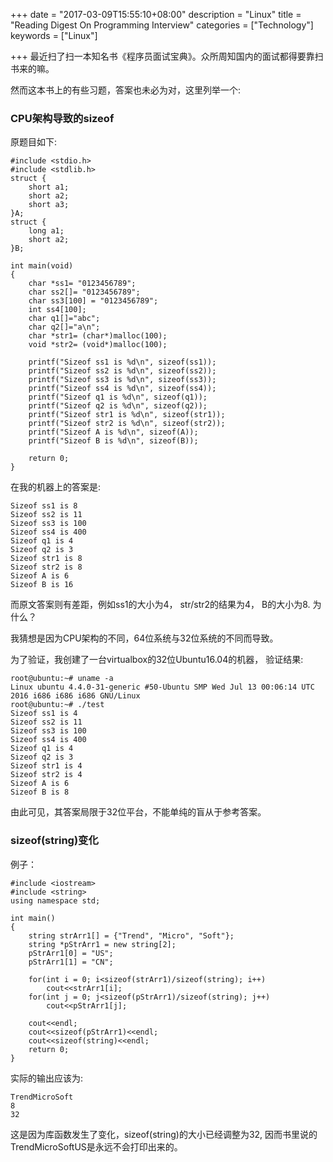 +++
date = "2017-03-09T15:55:10+08:00"
description = "Linux"
title = "Reading Digest On Programming Interview"
categories = ["Technology"]
keywords = ["Linux"]

+++
最近扫了扫一本知名书《程序员面试宝典》。众所周知国内的面试都得要靠扫书来的嘛。    

然而这本书上的有些习题，答案也未必为对，这里列举一个:    

### CPU架构导致的sizeof
原题目如下:    

```
#include <stdio.h>
#include <stdlib.h>
struct {
	short a1;
	short a2;
	short a3;
}A;
struct {
	long a1;
	short a2;
}B;

int main(void)
{
	char *ss1= "0123456789";
	char ss2[]= "0123456789";
	char ss3[100] = "0123456789";
	int ss4[100];
	char q1[]="abc";
	char q2[]="a\n";
	char *str1= (char*)malloc(100);
	void *str2= (void*)malloc(100);

	printf("Sizeof ss1 is %d\n", sizeof(ss1));
	printf("Sizeof ss2 is %d\n", sizeof(ss2));
	printf("Sizeof ss3 is %d\n", sizeof(ss3));
	printf("Sizeof ss4 is %d\n", sizeof(ss4));
	printf("Sizeof q1 is %d\n", sizeof(q1));
	printf("Sizeof q2 is %d\n", sizeof(q2));
	printf("Sizeof str1 is %d\n", sizeof(str1));
	printf("Sizeof str2 is %d\n", sizeof(str2));
	printf("Sizeof A is %d\n", sizeof(A));
	printf("Sizeof B is %d\n", sizeof(B));

	return 0;
}
```
在我的机器上的答案是:    

```
Sizeof ss1 is 8
Sizeof ss2 is 11
Sizeof ss3 is 100
Sizeof ss4 is 400
Sizeof q1 is 4
Sizeof q2 is 3
Sizeof str1 is 8
Sizeof str2 is 8
Sizeof A is 6
Sizeof B is 16
```
而原文答案则有差距，例如ss1的大小为4， str/str2的结果为4， B的大小为8.
为什么？     

我猜想是因为CPU架构的不同，64位系统与32位系统的不同而导致。     

为了验证，我创建了一台virtualbox的32位Ubuntu16.04的机器， 验证结果:    

```
root@ubuntu:~# uname -a
Linux ubuntu 4.4.0-31-generic #50-Ubuntu SMP Wed Jul 13 00:06:14 UTC 2016 i686 i686 i686 GNU/Linux
root@ubuntu:~# ./test 
Sizeof ss1 is 4
Sizeof ss2 is 11
Sizeof ss3 is 100
Sizeof ss4 is 400
Sizeof q1 is 4
Sizeof q2 is 3
Sizeof str1 is 4
Sizeof str2 is 4
Sizeof A is 6
Sizeof B is 8
```
由此可见，其答案局限于32位平台，不能单纯的盲从于参考答案。    

### sizeof(string)变化
例子：    

```
#include <iostream>
#include <string>
using namespace std;

int main()
{
	string strArr1[] = {"Trend", "Micro", "Soft"};
	string *pStrArr1 = new string[2];
	pStrArr1[0] = "US";
	pStrArr1[1] = "CN";

	for(int i = 0; i<sizeof(strArr1)/sizeof(string); i++)
		cout<<strArr1[i];
	for(int j = 0; j<sizeof(pStrArr1)/sizeof(string); j++)
		cout<<pStrArr1[j];

	cout<<endl;
	cout<<sizeof(pStrArr1)<<endl;
	cout<<sizeof(string)<<endl;
	return 0;
}
```
实际的输出应该为:    

```
TrendMicroSoft
8
32
```
这是因为库函数发生了变化，sizeof(string)的大小已经调整为32, 因而书里说的TrendMicroSoftUS是永远不会打印出来的。     
